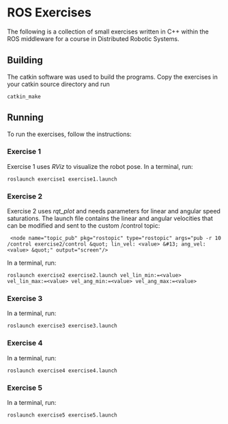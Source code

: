 # ROS Exercises
The following is a collection of small exercises written in C++ within the ROS middleware for a course in Distributed Robotic Systems.

## Building
The catkin software was used to build the programs. Copy the exercises in your catkin source directory and run
```
catkin_make 
```
## Running
To run the exercises, follow the instructions:

### Exercise 1
Exercise 1 uses _RViz_ to visualize the robot pose.
In a terminal, run:
``` 
roslaunch exercise1 exercise1.launch
```
### Exercise 2
Exercise 2 uses _rqt_plot_ and needs parameters for linear and angular speed saturations. 
The launch file contains the linear and angular velocities that can be modified and sent to the custom /control topic:
```
 <node name="topic_pub" pkg="rostopic" type="rostopic" args="pub -r 10 /control exercise2/control &quot; lin_vel: <value> &#13; ang_vel: <value> &quot;" output="screen"/>
```
In a terminal, run:
```
roslaunch exercise2 exercise2.launch vel_lin_min:=<value> vel_lin_max:=<value> vel_ang_min:=<value> vel_ang_max:=<value>
```
### Exercise 3
In a terminal, run:
``` 
roslaunch exercise3 exercise3.launch
```
### Exercise 4
In a terminal, run:
```
roslaunch exercise4 exercise4.launch
```
### Exercise 5
In a terminal, run:
```
roslaunch exercise5 exercise5.launch
```
